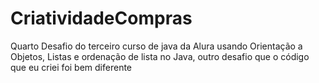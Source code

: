 # CriatividadeCompras
Quarto Desafio do terceiro curso de java da Alura usando Orientação a Objetos, Listas e ordenação de lista no Java, outro desafio que o código que eu criei foi bem diferente
